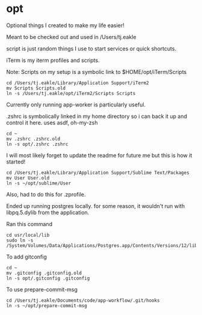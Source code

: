 # opt

Optional things I created to make my life easier!

Meant to be checked out and used in /Users/tj.eakle

script is just random things I use to start services or quick shortcuts.

iTerm is my iterm profiles and scripts.

Note: Scripts on my setup is a symbolic link to $HOME/opt/iTerm/Scripts

```
cd /Users/tj.eakle/Library/Application Support/iTerm2
mv Scripts Scripts.old
ln -s /Users/tj.eakle/opt/iTerm2/Scripts Scripts
```

Currently only running app-worker is particularly useful.

.zshrc is symbolically linked in my home directory so i can back it up and control it here.
uses asdf, oh-my-zsh

```
cd ~
mv .zshrc .zshrc.old
ln -s opt/.zshrc .zshrc
```

I will most likely forget to update the readme for future me but this is how it started!

```
cd /Users/tj.eakle/Library/Application Support/Sublime Text/Packages
mv User User.old
ln -s ~/opt/sublime/User
```

Also, had to do this for .zprofile.

Ended up running postgres locally. for some reason, it wouldn't run with libpq.5.dylib from the application.

Ran this command

```
cd usr/local/lib
sudo ln -s /System/Volumes/Data/Applications/Postgres.app/Contents/Versions/12/lib/libpq.5.dylib
```

To add gitconfig

```
cd ~
mv .gitconfig .gitconfig.old
ln -s opt/.gitconfig .gitconfig
```

To use prepare-commit-msg

```
cd /Users/tj.eakle/Documents/code/app-workflow/.git/hooks
ln -s ~/opt/prepare-commit-msg
```

